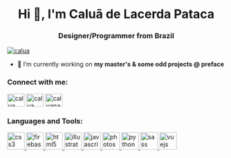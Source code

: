 <h1 align="center">Hi 👋, I'm Caluã de Lacerda Pataca</h1>
<h3 align="center">Designer/Programmer from Brazil</h3>

<p align="left"> <a href="https://twitter.com/calua" target="blank"><img src="https://img.shields.io/twitter/follow/calua?logo=twitter&style=for-the-badge" alt="calua" /></a> </p>

- 🔭 I’m currently working on **my master's & some odd projects @ preface**

<h3 align="left">Connect with me:</h3>
<p align="left">
<a href="https://twitter.com/calua" target="blank"><img align="center" src="https://cdn.jsdelivr.net/npm/simple-icons@3.0.1/icons/twitter.svg" alt="calua" height="30" width="40" /></a>
<a href="https://linkedin.com/in/calua" target="blank"><img align="center" src="https://cdn.jsdelivr.net/npm/simple-icons@3.0.1/icons/linkedin.svg" alt="calua" height="30" width="40" /></a>
<a href="https://instagram.com/caluapataca" target="blank"><img align="center" src="https://cdn.jsdelivr.net/npm/simple-icons@3.0.1/icons/instagram.svg" alt="caluapataca" height="30" width="40" /></a>
</p>

<h3 align="left">Languages and Tools:</h3>
<p align="left"> <a href="https://www.w3schools.com/css/" target="_blank"> <img src="https://devicons.github.io/devicon/devicon.git/icons/css3/css3-original-wordmark.svg" alt="css3" width="40" height="40"/> </a> <a href="https://firebase.google.com/" target="_blank"> <img src="https://www.vectorlogo.zone/logos/firebase/firebase-icon.svg" alt="firebase" width="40" height="40"/> </a> <a href="https://www.w3.org/html/" target="_blank"> <img src="https://devicons.github.io/devicon/devicon.git/icons/html5/html5-original-wordmark.svg" alt="html5" width="40" height="40"/> </a> <a href="https://www.adobe.com/in/products/illustrator.html" target="_blank"> <img src="https://www.vectorlogo.zone/logos/adobe_illustrator/adobe_illustrator-icon.svg" alt="illustrator" width="40" height="40"/> </a> <a href="https://developer.mozilla.org/en-US/docs/Web/JavaScript" target="_blank"> <img src="https://devicons.github.io/devicon/devicon.git/icons/javascript/javascript-original.svg" alt="javascript" width="40" height="40"/> </a> <a href="https://www.photoshop.com/en" target="_blank"> <img src="https://devicons.github.io/devicon/devicon.git/icons/photoshop/photoshop-plain.svg" alt="photoshop" width="40" height="40"/> </a> <a href="https://www.python.org" target="_blank"> <img src="https://devicons.github.io/devicon/devicon.git/icons/python/python-original.svg" alt="python" width="40" height="40"/> </a> <a href="https://sass-lang.com" target="_blank"> <img src="https://devicons.github.io/devicon/devicon.git/icons/sass/sass-original.svg" alt="sass" width="40" height="40"/> </a> <a href="https://vuejs.org/" target="_blank"> <img src="https://devicons.github.io/devicon/devicon.git/icons/vuejs/vuejs-original-wordmark.svg" alt="vuejs" width="40" height="40"/> </a> </p>
